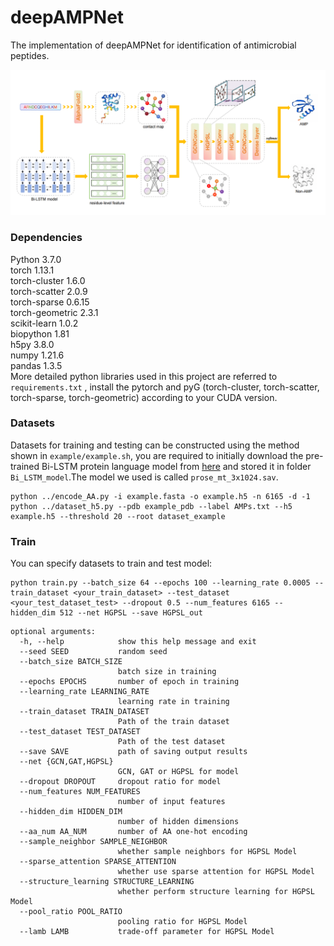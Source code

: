 # deepAMPNet
The implementation of deepAMPNet for identification of antimicrobial peptides.
<p align="center">
	<img src="deepAMPNet.png"> 
</p>  

### Dependencies<br>
Python 3.7.0<br>
torch 1.13.1<br>
torch-cluster 1.6.0<br>
torch-scatter 2.0.9<br>
torch-sparse 0.6.15<br>
torch-geometric 2.3.1<br>
scikit-learn 1.0.2<br>
biopython 1.81<br>
h5py 3.8.0<br>
numpy 1.21.6<br>
pandas 1.3.5<br>
More detailed python libraries used in this project are referred to ` requirements.txt ` , install the pytorch and pyG (torch-cluster, torch-scatter, torch-sparse, torch-geometric) according to your CUDA version.<br>
### Datasets<br>
Datasets for training and testing can be constructed using the method shown in 	`example/example.sh`, you are required to initially download the pre-trained Bi-LSTM protein language model from [here](http://bergerlab-downloads.csail.mit.edu/prose/saved_models.zip) and stored it in folder `Bi_LSTM_model`.The model we used is called `prose_mt_3x1024.sav`.<br>
```
python ../encode_AA.py -i example.fasta -o example.h5 -n 6165 -d -1
python ../dataset_h5.py --pdb example_pdb --label AMPs.txt --h5 example.h5 --threshold 20 --root dataset_example
```
### Train<br>
You can specify datasets to train and test model:  
```
python train.py --batch_size 64 --epochs 100 --learning_rate 0.0005 --train_dataset <your_train_dataset> --test_dataset <your_test_dataset_test> --dropout 0.5 --num_features 6165 --hidden_dim 512 --net HGPSL --save HGPSL_out
```
```
optional arguments:
  -h, --help            show this help message and exit
  --seed SEED           random seed
  --batch_size BATCH_SIZE
                        batch size in training
  --epochs EPOCHS       number of epoch in training
  --learning_rate LEARNING_RATE
                        learning rate in training
  --train_dataset TRAIN_DATASET
                        Path of the train dataset
  --test_dataset TEST_DATASET
                        Path of the test dataset
  --save SAVE           path of saving output results
  --net {GCN,GAT,HGPSL}
                        GCN, GAT or HGPSL for model
  --dropout DROPOUT     dropout ratio for model
  --num_features NUM_FEATURES
                        number of input features
  --hidden_dim HIDDEN_DIM
                        number of hidden dimensions
  --aa_num AA_NUM       number of AA one-hot encoding
  --sample_neighbor SAMPLE_NEIGHBOR
                        whether sample neighbors for HGPSL Model
  --sparse_attention SPARSE_ATTENTION
                        whether use sparse attention for HGPSL Model
  --structure_learning STRUCTURE_LEARNING
                        whether perform structure learning for HGPSL Model
  --pool_ratio POOL_RATIO
                        pooling ratio for HGPSL Model
  --lamb LAMB           trade-off parameter for HGPSL Model
```
